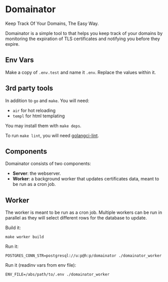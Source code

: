 # Domainator

Keep Track Of Your Domains, The Easy Way.

Domainator is a simple tool to that helps you keep track of your domains by monitoring the expiration of TLS certificates and notifying you before they expire.

## Env Vars

Make a copy of `.env.test` and name it `.env`. Replace the values within it.

## 3rd party tools

In addition to `go` and `make`. You will need:

- `air` for hot reloading
- `templ` for html templating

You may install them with `make deps`.

To run `make lint`, you will need [golangci-lint](golang.org/x/lint/golint).

## Components

Domainator consists of two components:
- **Server**: the webserver.
- **Worker**: a background worker that updates certificates data, meant to be run as a cron job.

## Worker

The worker is meant to be run as a cron job. Multiple workers can be run in parallel as they will select different rows for the database to update.

Build it:
```shell
make worker build
```

Run it:
```shell
POSTGRES_CONN_STR=postgresql://u:p@h:p/domainator ./domainator_worker
```

Run it (readinv vars from env file):
```shell
ENV_FILE=/abs/path/to/.env ./domainator_worker
```
